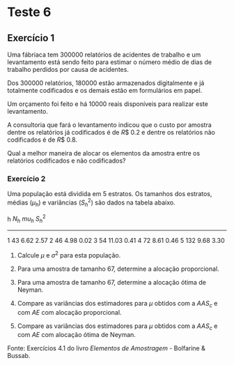 # Teste 6


## Exercício 1



Uma fábriaca tem 300000 relatórios de acidentes de trabalho e um levantamento está sendo feito para estimar o número médio de dias de trabalho perdidos por causa de acidentes.

Dos 300000 relatórios, 180000 estão armazenados digitalmente e já totalmente codificados e os demais estão em formulários em papel. 

Um orçamento foi feito e há 10000 reais disponíveis para realizar este levantamento.

A consultoria que fará o levantamento indicou que o custo por amostra dentre os relatórios já codificados é de $R$$ 0.2 e dentre os relatórios não codificados é de $R$$ 0.8.

Qual a melhor maneira de alocar os elementos da amostra entre os relatórios codificados e não codificados?




### Exercício 2



Uma população está dividida em 5 estratos. Os tamanhos dos estratos, médias ($\mu_h$) e variâncias ($S_h^2$) são dados na tabela abaixo.


  h   $N_h$   $mu_h$   $S_h^2$
---  ------  -------  --------
  1      43     6.62      2.57
  2      46     4.98      0.02
  3      54    11.03      0.41
  4      72     8.61      0.46
  5     132     9.68      3.30

1. Calcule $\mu$ e $\sigma^2$ para esta população.

2. Para uma amostra de tamanho 67, determine a alocação proporcional.

3. Para uma amostra de tamanho 67, determine a alocação ótima de Neyman.

4. Compare as variâncias dos estimadores para $\mu$ obtidos com a $AAS_c$ e com $AE$ com alocação proporcional.

5. Compare as variâncias dos estimadores para $\mu$ obtidos com a $AAS_c$ e com $AE$ com alocação ótima de Neyman.


Fonte: Exercícios 4.1 do livro *Elementos de Amostragem* - Bolfarine \& Bussab.





